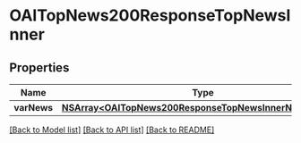 # OAITopNews200ResponseTopNewsInner

## Properties
Name | Type | Description | Notes
------------ | ------------- | ------------- | -------------
**varNews** | [**NSArray&lt;OAITopNews200ResponseTopNewsInnerNewsInner&gt;***](OAITopNews200ResponseTopNewsInnerNewsInner.md) |  | [optional] 

[[Back to Model list]](../README.md#documentation-for-models) [[Back to API list]](../README.md#documentation-for-api-endpoints) [[Back to README]](../README.md)


